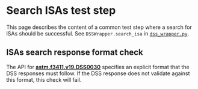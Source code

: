 # Search ISAs test step

This page describes the content of a common test step where a search for ISAs should be successful.
See `DSSWrapper.search_isa` in [`dss_wrapper.py`](../../../dss_wrapper.py).

## ISAs search response format check

The API for **[astm.f3411.v19.DSS0030](../../../../../../requirements/astm/f3411/v19.md)** specifies an explicit format that the DSS responses must follow.  If the DSS response does not validate against this format, this check will fail.
